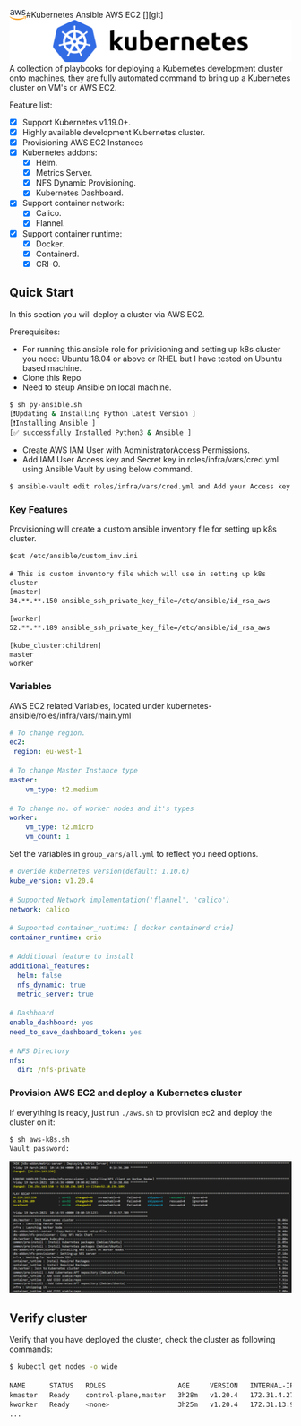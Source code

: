 #Kubernetes Ansible AWS EC2 [<img align="left" alt="Unix" width="30px" src="https://raw.githubusercontent.com/khann-adill/khann-adill/master/Tools_icons/aws.png"/>][git]
![Kubernetes](script/kubernetes-logo-color.png)
A collection of playbooks for deploying a Kubernetes development cluster onto machines, they are fully automated command to bring up a Kubernetes cluster on VM's or AWS EC2.

Feature list:
- [x] Support Kubernetes v1.19.0+.
- [x] Highly available development Kubernetes cluster.
- [x] Provisioning AWS EC2 Instances
- [x] Kubernetes addons:
  - [x] Helm.
  - [x] Metrics Server.
  - [x] NFS Dynamic Provisioning. 
  - [x] Kubernetes Dashboard.
- [x] Support container network:
  - [x] Calico.
  - [x] Flannel.
- [x] Support container runtime:
  - [x] Docker.
  - [x] Containerd.
  - [x] CRI-O.

## Quick Start
In this section you will deploy a cluster via AWS EC2.

Prerequisites:
* For running this ansible role for privisioning and setting up k8s cluster you need: Ubuntu 18.04 or above or RHEL but I have tested on Ubuntu based machine.
* Clone this Repo
* Need to steup Ansible on local machine.

```sh
$ sh py-ansible.sh
[❗️Updating & Installing Python Latest Version ]
[❗️Installing Ansible ]
[✅ successfully Installed Python3 & Ansible ]
```
* Create AWS IAM User with AdministratorAccess Permissions.
* Add IAM User Access key and Secret key in roles/infra/vars/cred.yml using Ansible Vault by using below command.

 ```sh
 $ ansible-vault edit roles/infra/vars/cred.yml and Add your Access key & Secret key.
 ```
 
### Key Features
Provisioning will create a custom ansible inventory file for setting up k8s cluster.
```
$cat /etc/ansible/custom_inv.ini

# This is custom inventory file which will use in setting up k8s cluster
[master]
34.**.**.150 ansible_ssh_private_key_file=/etc/ansible/id_rsa_aws

[worker]
52.**.**.189 ansible_ssh_private_key_file=/etc/ansible/id_rsa_aws

[kube_cluster:children]
master
worker
```

### Variables
AWS EC2 related Variables, located under kubernetes-ansible/roles/infra/vars/main.yml
```yml
# To change region.
ec2:
 region: eu-west-1
 
# To change Master Instance type
master:
    vm_type: t2.medium
    
# To change no. of worker nodes and it's types
worker:
    vm_type: t2.micro
    vm_count: 1
```

Set the variables in `group_vars/all.yml` to reflect you need options.
```yml
# overide kubernetes version(default: 1.10.6)
kube_version: v1.20.4

# Supported Network implementation('flannel', 'calico')
network: calico

# Supported container_runtime: [ docker containerd crio]
container_runtime: crio

# Additional feature to install
additional_features:
  helm: false
  nfs_dynamic: true
  metric_server: true
  
# Dashboard
enable_dashboard: yes
need_to_save_dashboard_token: yes

# NFS Directory
nfs:
  dir: /nfs-private
```
### Provision AWS EC2 and deploy a Kubernetes cluster
If everything is ready, just run `./aws.sh` to provision ec2 and deploy the cluster on it:
```sh
$ sh aws-k8s.sh
Vault password:
```

![alt tag](https://github.com/khann-adill/kubernetes-ansible/blob/main/script/ansi%20status%20k8s.PNG)

## Verify cluster
Verify that you have deployed the cluster, check the cluster as following commands:
```sh
$ kubectl get nodes -o wide

NAME      STATUS   ROLES                  AGE     VERSION   INTERNAL-IP    OS-IMAGE           KERNEL-VERSION   CONTAINER-RUNTIME
kmaster   Ready    control-plane,master   3h28m   v1.20.4   172.31.4.27  Ubuntu 20.04.2 LTS   5.4.0-1038-aws   cri-o://1.20.1
kworker   Ready    <none>                 3h25m   v1.20.4   172.31.13.91 Ubuntu 20.04.2 LTS   5.4.0-1038-aws   cri-o://1.20.1
...
```
